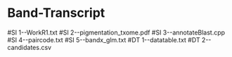 # Band-Transcript

#SI 1--WorkR1.txt
#SI 2--pigmentation_txome.pdf
#SI 3--annotateBlast.cpp
#SI 4--paircode.txt
#SI 5--bandx_glm.txt
#DT 1--datatable.txt
#DT 2--candidates.csv
